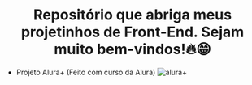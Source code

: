 <h1 align="center"> Repositório que abriga meus projetinhos de Front-End. Sejam muito bem-vindos!🔥😁 </h1>

- Projeto Alura+ (Feito com curso da Alura)
![alura+](https://github.com/sailegomes/Projetos_FrontEnd/assets/123494424/e965ed32-aa07-454c-876a-3fc013e2387a)


